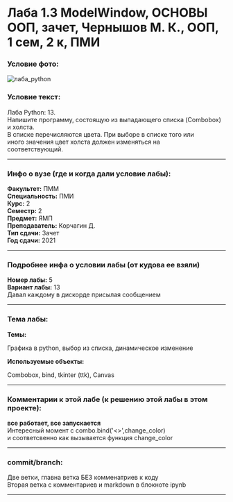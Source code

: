 # Лаба 1.3 ModelWindow, ОСНОВЫ ООП, зачет, Чернышов М. К., ООП, 1 сем, 2 к, ПМИ

<h3>Условие фото:</h3>

![лаба_python](https://user-images.githubusercontent.com/72470327/173565009-fdaae605-f291-4c64-a3e8-2cd1b61acfb9.png)


<h3>Условие текст:</h3>
<p>
  Лаба Python: 13. <br/> 
  Напишите программу, состоящую из выпадающего списка (Combobox) и холста. <br/>
  В списке перечисляются цвета. При выборе в списке того или<br/>
  иного значения цвет холста должен изменяться на<br/>
  соответствующий.<br/>
</p>

<hr />
<h3>Инфо о вузе (где и когда дали условие лабы):</h3>
<b>Факультет:</b> ПММ
<br/>
<b>Специальность:</b> ПМИ
<br/>
<b>Курс:</b> 2
<br/>
<b>Семестр:</b> 2
<br/>
<b>Предмет:</b> ЯМП
<br/>
<b>Преподаватель:</b> Корчагин Д.
<br/>
<b>Тип сдачи:</b> Зачет
<br/>
<b>Год сдачи:</b> 2021

<hr />
<h3>Подробнее инфа о условии лабы (от кудова ее взяли)</h3>
<b>Номер лабы:</b> 5
<br/>
<b>Вариант лабы:</b> 13
<br/>
Давал каждому в дискорде присылая сообщением

<hr />

<h3>Тема лабы:</h3>
<b>Темы:</b> 
<p>
  Графика в python, выбор из списка, динамическое изменение
</p>
<b>Используемые объекты:</b>
<p>
  Combobox, bind, tkinter (ttk), Canvas
</p>

<hr />

<h3>Комментарии к этой лабе (к решению этой лабы в этом проекте):</h3>
<p>
 <b>все работает, все запускается</b> <br/>
  Интересный момент с combo.bind('<<ComboboxSelected>>',change_color) <br/>  
  и соответсвенно как вызывается функция change_color 
</p>

<hr />

<h3>commit/branch:</h3>
<p>
 Две ветки, главна ветка БЕЗ комменатриев к коду <br/>
 Вторая ветка с комментариев и markdown в блокноте ipynb
</p>

<hr />

